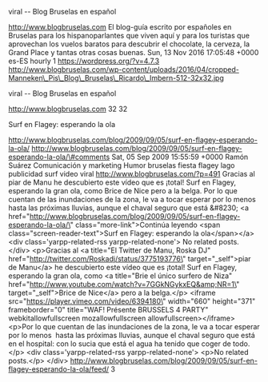 viral -- Blog Bruselas en español

http://www.blogbruselas.com El blog-guía escrito por españoles en
Bruselas para los hispanoparlantes que viven aquí y para los turistas
que aprovechan los vuelos baratos para descubrir el chocolate, la
cerveza, la Grand Place y tantas otras cosas buenas. Sun, 13 Nov 2016
17:05:48 +0000 es-ES hourly 1 https://wordpress.org/?v=4.7.3
http://www.blogbruselas.com/wp-content/uploads/2016/04/cropped-Manneken\_Pis\_Blog\_Bruselas\_Ricardo\_Imbern-512-32x32.jpg

viral -- Blog Bruselas en español

http://www.blogbruselas.com 32 32

Surf en Flagey: esperando la ola

http://www.blogbruselas.com/blog/2009/09/05/surf-en-flagey-esperando-la-ola/
http://www.blogbruselas.com/blog/2009/09/05/surf-en-flagey-esperando-la-ola/\#comments
Sat, 05 Sep 2009 15:55:59 +0000 Ramón Suárez Comunicación y marketing
Humor bruselas fiesta flagey lago publicidad surf video viral
http://www.blogbruselas.com/?p=491 Gracias al piar de Manu he
descubierto este vídeo que es ¡total! Surf en Flagey, esperando la gran
ola, como Brice de Nice pero a la belga. Por lo que cuentan de las
inundaciones de la zona, le va a tocar esperar por lo menos  hasta las
próximas lluvias, aunque el chaval seguro que está &\#8230; \<a
href=\"http://www.blogbruselas.com/blog/2009/09/05/surf-en-flagey-esperando-la-ola/\"
class=\"more-link\"\>Continúa leyendo \<span
class=\"screen-reader-text\"\>Surf en Flagey: esperando la
ola\</span\>\</a\>\<div class=\'yarpp-related-rss yarpp-related-none\'\>
No related posts. \</div\> \<p\>Gracias al \<a title=\"El Twitter de
Manu, Roska DJ\" href=\"http://twitter.com/Roskadj/status/3775193776\"
target=\"\_self\"\>piar de Manu\</a\> he descubierto este vídeo que es
¡total! Surf en Flagey, esperando la gran ola, como \<a title=\"Brie el
único surfero de Niza\"
href=\"http://www.youtube.com/watch?v=7GGkNGykxEQ&amp;NR=1\"
target=\"\_self\"\>Brice de Nice\</a\> pero a la belga.\</p\> \<iframe
src=\"https://player.vimeo.com/video/6394180\" width=\"660\"
height=\"371\" frameborder=\"0\" title=\"WAF! Pr&eacute;sente BRUSSELS 4
PARTY\" webkitallowfullscreen mozallowfullscreen
allowfullscreen\>\</iframe\> \<p\>Por lo que cuentan de las inundaciones
de la zona, le va a tocar esperar por lo menos  hasta las próximas
lluvias, aunque el chaval seguro que está en el hospital: con lo sucia
que está el agua ha tenido que coger de todo.\</p\> \<div
class=\'yarpp-related-rss yarpp-related-none\'\> \<p\>No related
posts.\</p\> \</div\>
http://www.blogbruselas.com/blog/2009/09/05/surf-en-flagey-esperando-la-ola/feed/
3
